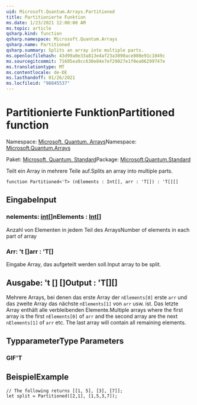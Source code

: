 ```yaml
---
uid: Microsoft.Quantum.Arrays.Partitioned
title: Partitionierte Funktion
ms.date: 1/23/2021 12:00:00 AM
ms.topic: article
qsharp.kind: function
qsharp.namespace: Microsoft.Quantum.Arrays
qsharp.name: Partitioned
qsharp.summary: Splits an array into multiple parts.
ms.openlocfilehash: 43d99a0e33a813e4af23a3890ace808e91c1049c
ms.sourcegitcommit: 71605ea9cc630e84e7ef29027e1f0ea06299747e
ms.translationtype: MT
ms.contentlocale: de-DE
ms.lasthandoff: 01/26/2021
ms.locfileid: "98845537"
---
```

# <a name="partitioned-function"></a><span data-ttu-id="40219-102">Partitionierte Funktion</span><span class="sxs-lookup"><span data-stu-id="40219-102">Partitioned function</span></span>

<span data-ttu-id="40219-103">Namespace: [Microsoft. Quantum. Arrays](xref:Microsoft.Quantum.Arrays)</span><span class="sxs-lookup"><span data-stu-id="40219-103">Namespace: [Microsoft.Quantum.Arrays](xref:Microsoft.Quantum.Arrays)</span></span>

<span data-ttu-id="40219-104">Paket: [Microsoft. Quantum. Standard](https://nuget.org/packages/Microsoft.Quantum.Standard)</span><span class="sxs-lookup"><span data-stu-id="40219-104">Package: [Microsoft.Quantum.Standard](https://nuget.org/packages/Microsoft.Quantum.Standard)</span></span>


<span data-ttu-id="40219-105">Teilt ein Array in mehrere Teile auf.</span><span class="sxs-lookup"><span data-stu-id="40219-105">Splits an array into multiple parts.</span></span>

```qsharp
function Partitioned<'T> (nElements : Int[], arr : 'T[]) : 'T[][]
```


## <a name="input"></a><span data-ttu-id="40219-106">Eingabe</span><span class="sxs-lookup"><span data-stu-id="40219-106">Input</span></span>

### <a name="nelements--int"></a><span data-ttu-id="40219-107">nelements: [int](xref:microsoft.quantum.lang-ref.int)[]</span><span class="sxs-lookup"><span data-stu-id="40219-107">nElements : [Int](xref:microsoft.quantum.lang-ref.int)[]</span></span>

<span data-ttu-id="40219-108">Anzahl von Elementen in jedem Teil des Arrays</span><span class="sxs-lookup"><span data-stu-id="40219-108">Number of elements in each part of array</span></span>


### <a name="arr--t"></a><span data-ttu-id="40219-109">Arr: 't []</span><span class="sxs-lookup"><span data-stu-id="40219-109">arr : 'T[]</span></span>

<span data-ttu-id="40219-110">Eingabe Array, das aufgeteilt werden soll.</span><span class="sxs-lookup"><span data-stu-id="40219-110">Input array to be split.</span></span>



## <a name="output--t"></a><span data-ttu-id="40219-111">Ausgabe: 't [] []</span><span class="sxs-lookup"><span data-stu-id="40219-111">Output : 'T[][]</span></span>

<span data-ttu-id="40219-112">Mehrere Arrays, bei denen das erste Array der `nElements[0]` erste `arr` und das zweite Array das nächste `nElements[1]` von `arr` usw. ist. Das letzte Array enthält alle verbleibenden Elemente.</span><span class="sxs-lookup"><span data-stu-id="40219-112">Multiple arrays where the first array is the first `nElements[0]` of `arr` and the second array are the next `nElements[1]` of `arr` etc. The last array will contain all remaining elements.</span></span>

## <a name="type-parameters"></a><span data-ttu-id="40219-113">Typparameter</span><span class="sxs-lookup"><span data-stu-id="40219-113">Type Parameters</span></span>

### <a name="t"></a><span data-ttu-id="40219-114">GIF</span><span class="sxs-lookup"><span data-stu-id="40219-114">'T</span></span>



## <a name="example"></a><span data-ttu-id="40219-115">Beispiel</span><span class="sxs-lookup"><span data-stu-id="40219-115">Example</span></span>

```qsharp
// The following returns [[1, 5], [3], [7]];
let split = Partitioned([2,1], [1,5,3,7]);
```
